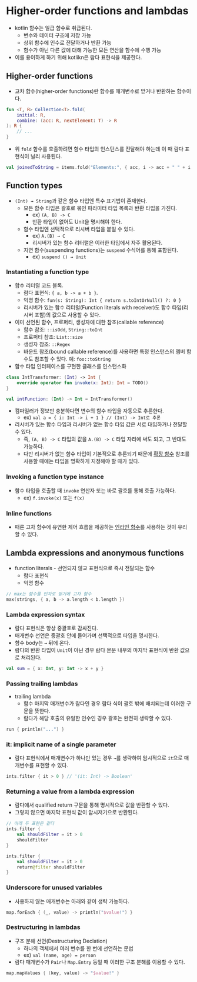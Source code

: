 # Higher-order functions and lambdas

- kotlin 함수는 일급 함수로 취급된다.
    - 변수와 데이터 구조에 저장 가능
    - 상위 함수에 인수로 전달하거나 반환 가능
    - 함수가 아닌 다른 값에 대해 가능한 모든 연산을 함수에 수행 가능
- 이를 용이하게 하기 위해 kotlikn은 람다 표현식을 제공한다.

## Higher-order functions

- 고차 함수(higher-order functions)란 함수를 매개변수로 받거나 반환하는 함수이다.

```kotlin
fun <T, R> Collection<T>.fold(
    initial: R,
    combine: (acc: R, nextElement: T) -> R
): R {
    // ...
}
```

- 위 `fold` 함수를 호출하려면 함수 타입의 인스턴스를 전달해야 하는데 이 때 람다 표현식이 널리 사용된다.

```kotlin
val joinedToString = items.fold("Elements:", { acc, i -> acc + " " + i })
```

## Function types

- `(Int) → String`과 같은 함수 타입엔 특수 표기법이 존재한다.
    - 모든 함수 타입은 괄호로 묶인 파라미터 타입 목록과 반환 타입을 가진다.
        - ex) `(A, B) -> C`
        - 반환 타입이 없어도 Unit을 명시해야 한다.
    - 함수 타입엔 선택적으로 리시버 타입을 붙일 수 있다.
        - ex) `A.(B) → C`
        - 리시버가 있는 함수 리터럴은 이러한 타입에서 자주 활용된다.
    - 지연 함수(suspending functions)는 `suspend` 수식어를 통해 포함된다.
        - ex) `suspend () → Unit`

### **Instantiating a function type**

- 함수 리터럴 코드 블록.
    - 람다 표현식: `{ a, b -> a + b }`.
    - 익명 함수: `fun(s: String): Int { return s.toIntOrNull() ?: 0 }`
    - 리시버가 있는 함수 리터럴(Function literals with receiver)도 함수 타입(리시버 포함)의 값으로 사용할 수 있다.
- 이미 선언된 함수, 프로퍼티, 생성자에 대한 참조(callable reference)
    - 함수 참조: `::isOdd`, `String::toInt`
    - 프로퍼티 참조: `List::size`
    - 생성자 참조: `::Regex`
    - 바운드 참조(bound callable reference)를 사용하면 특정 인스턴스의 멤버 함수도 참조할 수 있다. 예: `foo::toString`
- 함수 타입 인터페이스를 구현한 클래스를 인스턴스화

```kotlin
class IntTransformer: (Int) -> Int {
    override operator fun invoke(x: Int): Int = TODO()
}

val intFunction: (Int) -> Int = IntTransformer()
```

- 컴파일러가 정보만 충분하다면 변수의 함수 타입을 자동으로 추론한다.
    - ex) `val a = { i: Int -> i + 1 } // (Int) -> Int로 추론`
- 리시버가 있는 함수 타입과 리시버가 없는 함수 타입 값은 서로 대입하거나 전달할 수 있다.
    - 즉, `(A, B) -> C` 타입의 값을 `A.(B) -> C` 타입 자리에 써도 되고, 그 반대도 가능하다.
    - 다만 리시버가 없는 함수 타입이 기본적으로 추론되기 때문에 [확장 함수](https://kotlinlang.org/docs/extensions.html) 참조를 사용할 때에는 타입을 명확하게 지정해야 할 때가 있다.

### **Invoking a function type instance**

- 함수 타입을 호출할 때 `invoke` 연산자 또는 바로 괄호를 통해 호출 가능하다.
    - ex) `f.invoke(x)` 또는 `f(x)`

### **Inline functions**

- 때론 고차 함수에 유연한 제어 흐름을 제공하는 [인라인 함수](https://kotlinlang.org/docs/inline-functions.html)를 사용하는 것이 유리할 수 있다.

## **Lambda** expressions and anonymous functions

- function literals - 선언되지 않교 표현식으로 즉시 전달되는 함수
    - 람다 표현식
    - 익명 함수

```kotlin
// max는 함수를 인자로 받기에 고차 함수
max(strings, { a, b -> a.length < b.length })
```

### Lambda expression syntax

- 람다 표현식은 항상 중괄호로 감싸진다.
- 매개변수 선언은 중괄호 안에 들어가며 선택적으로 타입을 명시한다.
- 함수 body는 `→` 뒤에 온다.
- 람다의 반환 타입이 `Unit`이 아닌 경우 람다 본문 내부의 마지막 표현식이 반환 값으로 처리된다.

```kotlin
val sum = { x: Int, y: Int -> x + y }
```

### Passing trailing lambdas

- trailing lambda
    - 함수 마지막 매개변수가 람다인 경우 람다 식이 괄호 밖에 배치되는데 이러한 구문을 뜻한다.
    - 람다가 해당 호출의 유일한 인수인 경우 괄호는 완전히 생략할 수 있다.

```kotlin
run { println("...") }
```

### it: **implicit** name of a single parameter

- 람다 표현식에서 매개변수가 하나만 있는 경우 `→`를 생략하여 암시적으로 `it`으로 매개변수를 표현할 수 있다.

```kotlin
ints.filter { it > 0 } // '(it: Int) -> Boolean'
```

### **Returning a value from a lambda expression**

- 람다에서 qualified return 구문을 통해 명시적으로 값을 반환할 수 있다.
- 그렇지 않으면 마지막 표현식 값이 암시저기으로 반환된다.

```kotlin
// 아래 두 표현은 같다
ints.filter {
    val shouldFilter = it > 0
    shouldFilter
}

ints.filter {
    val shouldFilter = it > 0
    return@filter shouldFilter
}
```

### **Underscore for unused variables**

- 사용하지 않는 매개변수는 아래와 같이 생략 가능하다.

```kotlin
map.forEach { (_, value) -> println("$value!") }
```

### **Destructuring in lambdas**

- 구조 분해 선언(Destructuring Declation)
    - 하나의 객체에서 여러 변수를 한 번에 선언하는 문법
    - ex) `val (name, age) = person`
- 람다 매개변수가 `Pair`나 `Map.Entry` 등일 때 이러한 구조 분해를 이용할 수 있다.

```kotlin
map.mapValues { (key, value) -> "$value!" }
```
